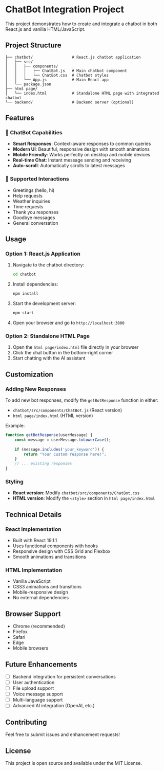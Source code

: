 # ChatBot Integration Project

This project demonstrates how to create and integrate a chatbot in both React.js and vanilla HTML/JavaScript.

## Project Structure

```
├── chatbot/                 # React.js chatbot application
│   ├── src/
│   │   ├── components/
│   │   │   ├── ChatBot.js   # Main chatbot component
│   │   │   └── ChatBot.css  # Chatbot styles
│   │   └── App.js           # Main React app
│   └── package.json
├── html page/
│   └── index.html           # Standalone HTML page with integrated chatbot
└── backend/                 # Backend server (optional)
```

## Features

### 🤖 ChatBot Capabilities
- **Smart Responses**: Context-aware responses to common queries
- **Modern UI**: Beautiful, responsive design with smooth animations
- **Mobile Friendly**: Works perfectly on desktop and mobile devices
- **Real-time Chat**: Instant message sending and receiving
- **Auto-scroll**: Automatically scrolls to latest messages

### 💬 Supported Interactions
- Greetings (hello, hi)
- Help requests
- Weather inquiries
- Time requests
- Thank you responses
- Goodbye messages
- General conversation

## Usage

### Option 1: React.js Application

1. Navigate to the chatbot directory:
   ```bash
   cd chatbot
   ```

2. Install dependencies:
   ```bash
   npm install
   ```

3. Start the development server:
   ```bash
   npm start
   ```

4. Open your browser and go to `http://localhost:3000`

### Option 2: Standalone HTML Page

1. Open the `html page/index.html` file directly in your browser
2. Click the chat button in the bottom-right corner
3. Start chatting with the AI assistant

## Customization

### Adding New Responses

To add new bot responses, modify the `getBotResponse` function in either:
- `chatbot/src/components/ChatBot.js` (React version)
- `html page/index.html` (HTML version)

Example:
```javascript
function getBotResponse(userMessage) {
    const message = userMessage.toLowerCase();
    
    if (message.includes('your_keyword')) {
        return "Your custom response here!";
    }
    // ... existing responses
}
```

### Styling

- **React version**: Modify `chatbot/src/components/ChatBot.css`
- **HTML version**: Modify the `<style>` section in `html page/index.html`

## Technical Details

### React Implementation
- Built with React 19.1.1
- Uses functional components with hooks
- Responsive design with CSS Grid and Flexbox
- Smooth animations and transitions

### HTML Implementation
- Vanilla JavaScript
- CSS3 animations and transitions
- Mobile-responsive design
- No external dependencies

## Browser Support

- Chrome (recommended)
- Firefox
- Safari
- Edge
- Mobile browsers

## Future Enhancements

- [ ] Backend integration for persistent conversations
- [ ] User authentication
- [ ] File upload support
- [ ] Voice message support
- [ ] Multi-language support
- [ ] Advanced AI integration (OpenAI, etc.)

## Contributing

Feel free to submit issues and enhancement requests!

## License

This project is open source and available under the MIT License.
